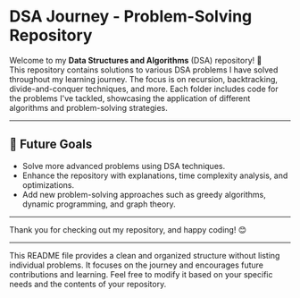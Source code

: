 
# DSA Journey - Problem-Solving Repository

Welcome to my **Data Structures and Algorithms** (DSA) repository! 🚀  
This repository contains solutions to various DSA problems I have solved throughout my learning journey. The focus is on recursion, backtracking, divide-and-conquer techniques, and more. Each folder includes code for the problems I've tackled, showcasing the application of different algorithms and problem-solving strategies.

---

## 🌟 Future Goals

- Solve more advanced problems using DSA techniques.
- Enhance the repository with explanations, time complexity analysis, and optimizations.
- Add new problem-solving approaches such as greedy algorithms, dynamic programming, and graph theory.

---


Thank you for checking out my repository, and happy coding! 😊

---

This README file provides a clean and organized structure without listing individual problems. It focuses on the journey and encourages future contributions and learning. Feel free to modify it based on your specific needs and the contents of your repository.

